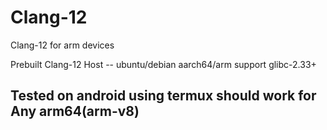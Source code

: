 # Clang-12
Clang-12 for arm devices

Prebuilt Clang-12 
Host -- ubuntu/debian aarch64/arm support glibc-2.33+

Tested on android using termux should work for
Any arm64(arm-v8)
----------------------------------------------------
